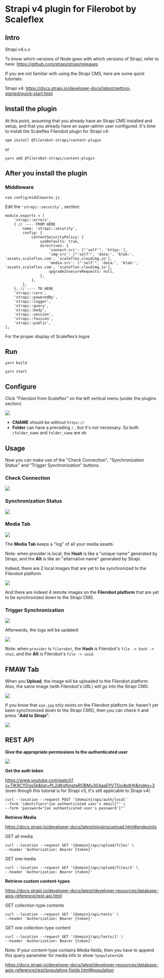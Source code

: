 # Strapi v4 plugin for Filerobot by Scaleflex

## Intro

Strapi v4.x.x

To know which versions of Node goes with which versions of Strapi, refer to here: https://github.com/strapi/strapi/releases

If you are not familiar with using the Strapi CMS, here are some quick tutorials:

Strapi v4: https://docs.strapi.io/developer-docs/latest/getting-started/quick-start.html

## Install the plugin

At this point, assuming that you already have an Strapi CMS installed and setup, and that you already have an super-admin user configured. It's time to install the Scaleflex Filerobot plugin for Strapi v4:

`npm install @filerobot-strapi/content-plugin`

or

`yarn add @filerobot-strapi/content-plugin`

## After you install the plugin

### Middleware

`vim config/middlewares.js`

Edit the `'strapi::security',` section:

```
module.exports = [
    'strapi::errors',
    { // ---- FROM HERE
        name: 'strapi::security',
        config: {
            contentSecurityPolicy: {
                useDefaults: true,
                directives: {
                    'connect-src': ["'self'", 'https:'],
                    'img-src': ["'self'", 'data:', 'blob:', 'assets.scaleflex.com', 'scaleflex.cloudimg.io'],
                    'media-src': ["'self'", 'data:', 'blob:', 'assets.scaleflex.com', 'scaleflex.cloudimg.io'],
                    upgradeInsecureRequests: null,
                },
            },
        },
    }, // ---- TO HERE
    'strapi::cors',
    'strapi::poweredBy',
    'strapi::logger',
    'strapi::query',
    'strapi::body',
    'strapi::session',
    'strapi::favicon',
    'strapi::public',
];
```

For the proper display of Scaleflex’s logos

## Run

`yarn build`

`yarn start`

## Configure

Click "Filerobot from Scaleflex" on the left vertical menu (under the plugins section)

![](https://store.filerobot.com/opendocs-global/project_test/63887c7d178ac8659516300ceace211e25f610e79b9150173f3bd56453c95a0e.png)

- **CNAME** should be without `https://`
- **Folder** can have a preceding `/` , but it's not necessary. So both `/folder_name` and `folder_name` are ok

## Usage

Now you can make use of the "Check Connection", "Synchronization Status" and "Trigger Synchronization" buttons.

### Check Connection

![](https://store.filerobot.com/opendocs-global/project_test/17859c5262871017dde10dbaeb379db8602a989bcd4a9df23c5a27aaacd5b180.png)

### Synchronization Status

![](https://store.filerobot.com/opendocs-global/36266491c6571f8e69dd9f877afce2afd3c99a85dff087aa441f346b4c2abad1.png)

### Media Tab

![](https://store.filerobot.com/opendocs-global/427c3b751f20a5bede8917e3df76009a62e41134f86d584012cdd342e645e913.png)

The **Media Tab** keeps a "log" of all your media assets.

Note: when provider is local, the **Hash** is like a "unique name" generated by Strapi, and the **Alt** is like an "alternative name" generated by Strapi.

Indeed, there are 2 local images that are yet to be synchronized to the Filerobot platform.

![](https://opendocs-global.airstore.io/d82bf1f9bbda471f279c22d95d7d695012095a0d0b6d9c53dc64f7a562f9b1af.png)

And there are indeed 4 remote images on the **Filerobot platform** that are yet to be synchronized down to the Strapi CMS.

### Trigger Synchronization

![](https://store.filerobot.com/opendocs-global/891159f73d2c5c771070d0cd455a4d4718284f482e25a9acde923566a0776150.png)

Afterwards, the logs will be updated:

![](https://store.filerobot.com/opendocs-global/ffe8b5a749a10c1e8cb426854d86b00addded6aaa99584ac0a751f6f2a1aec9b.png)

Note: when `provider` is `filerobot`, the **Hash** is Filerobot's `file -> hash -> sha1`, and the **Alt** is Filerobot's `file -> uuid`.

## FMAW Tab

When you **Upload**, the image will be uploaded to the Filerobot platform. Also, the same image (with Filerobot's URL) will go into the Strapi CMS:

![](https://store.filerobot.com/opendocs-global/38020c7d81a7cb3b77935806f291d101a37cb3a364d1594d87a07a0d1ca8778c.png)

If you know that `eye.jpg` only exists on the Filerobot platform (ie: haven't yet been synchronized down to the Strapi CMS), then you can check it and press "**Add to Strapi**":

![](https://store.filerobot.com/opendocs-global/23f21c7e73c0940041ba24a6c80ff9e43f72f61b203f2cacd02cfde6b4549ab5.png)

## REST API

**Give the appropriate permissions to the authenticated user**

![](https://store.filerobot.com/opendocs-global/project_test/113df0317493b932791a716f3e0962d92a26211e42110fdb248d6046507c92e1.png)

**Get the auth token**

https://www.youtube.com/watch?v=TIK9CYDgs5k&list=PL2dKqfImstaROBMu304aaEfIVTGodkdHh&index=3 (even though this tutorial is for Strapi v3, it's still applicable to Strapi v4)

```
curl --location --request POST '{domain}/api/auth/local' 
--form 'identifier="{an authenticated user's email}"' \
--form 'password="{an authenticated user's password'}"'
```

**Retrieve Media**

https://docs.strapi.io/developer-docs/latest/plugins/upload.html#endpoints

GET all media

```
curl --location --request GET '{domain}/api/upload/files' \
--header 'Authorization: Bearer {token}'
```

GET one media

```
curl --location --request GET '{domain}/api/upload/files/3' \
--header 'Authorization: Bearer {token}'
```

**Retrieve custom content-types**

https://docs.strapi.io/developer-docs/latest/developer-resources/database-apis-reference/rest-api.html

GET collection-type contents

```
curl --location --request GET '{domain}/api/tests' \
--header 'Authorization: Bearer {token}'
```

GET one collection-type content

```
curl --location --request GET '{domain}/api/tests/1' \
--header 'Authorization: Bearer {token}'
```

Note: If your content-type contains Media fields, then you have to append this query parameter for media info to show `?populate=%2A`

https://docs.strapi.io/developer-docs/latest/developer-resources/database-apis-reference/rest/populating-fields.html#population